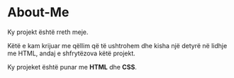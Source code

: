 # About-Me

Ky projekt është rreth meje.

Këtë e kam krijuar me qëllim që të ushtrohem dhe kisha një detyrë në lidhje me HTML, andaj e shfrytëzova këtë projekt.

Ky projeket është punar me **HTML** dhe **CSS**.
